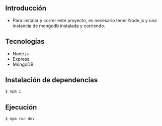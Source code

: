 ## Introducción
 - Para instalar y correr este proyecto, es necesario tener Node.js y una instancia de mongodb instalada y corriendo.

## Tecnologías
 - Node.js
 - Express
 - MongoDB

## Instalación de dependencias

```sh
$ npm i
```

## Ejecución
```sh
$ npm run dev
```
